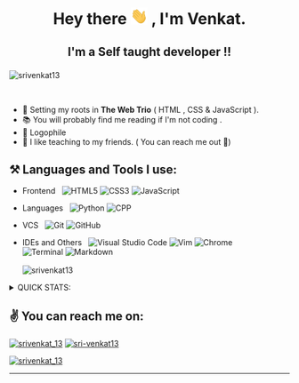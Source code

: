 # <p align = "center">  Hey there <img src="./assets/Hi.gif" height="30px" > ,  I'm Venkat. </p>

<!-- [Venkat](http://www.venkat13.ml) can add this to the end to link my website -->
## <p align = "center">  I'm a Self taught developer !! </p>

<!-- <p align= "center"><img  src="./assets/yay-hooray-doraemon.gif" alt  = "excited-doraemon" /></p> -->

<p align="left"> <img src="https://komarev.com/ghpvc/?username=srivenkat13&label=Profile%20views&color=orange&style=flat-square" alt="srivenkat13" /> </p>

<p>&nbsp;</p>

- 🌱 Setting my roots in **The Web Trio** ( HTML , CSS & JavaScript ).
- 📚 You will probably find me reading if I'm not coding .
- 💖 Logophile 
- 👬 I like teaching to my friends. ( You can reach me out 🚀)
  
<!--  adding the languages known -->
## ⚒ Languages and Tools  I use:

- Frontend &nbsp;
    ![HTML5](https://img.shields.io/badge/-HTML5-0A1A2F?style=flat&logo=HTML5)
    ![CSS3](https://img.shields.io/badge/-CSS3-0A1A2F?style=flat&logo=CSS3)
    ![JavaScript](https://img.shields.io/badge/-JavaScript-0A1A2F?style=flat&logo=javascript)

- Languages &nbsp;
    ![Python](https://img.shields.io/badge/-Python-0A1A2F?style=flat&logo=python)
    ![CPP](https://img.shields.io/badge/-CPP-0A1A2F?style=flat&logo=c)
- VCS &nbsp;
  ![Git](https://img.shields.io/badge/-Git-0A1A2F?style=flat&logo=git)
  ![GitHub](https://img.shields.io/badge/-GitHub-0A1A2F?style=flat&logo=github)
  
- IDEs and Others &nbsp;
    ![Visual Studio Code](https://img.shields.io/badge/-Visual%20Studio%20Code-0A1A2F?style=flat&logo=visual-studio-code&logoColor=007ACC)
  ![Vim](https://img.shields.io/badge/-Vim-0A1A2F?style=flat&logo=vim&logoColor=007ACC)
  ![Chrome](https://img.shields.io/badge/-Chrome%20Dev%20Tools-0A1A2F?style=flat)  
  ![Terminal](https://img.shields.io/badge/-Terminal-0A1A2F?style=flat&logo=linux&logoColor=007ACC)
  ![Markdown](https://img.shields.io/badge/-Markdown-0A1A2F?style=flat&logo=markdown)



  <p><img align="center" src="https://github-readme-streak-stats.herokuapp.com/?user=srivenkat13&" alt="srivenkat13" /></p>
<details>
 <summary> QUICK STATS: </summary>
<p>&nbsp;</p>
  <p><img align="center" src="https://github-readme-stats.vercel.app/api/top-langs?username=srivenkat13&show_icons=true&theme=onedark&locale=en&layout=wide" alt="srivenkat13" /></p>

  <p>&nbsp;<img align="center" src="https://github-readme-stats.vercel.app/api?username=srivenkat13&show_icons=true&theme=onedark&locale=en" alt="srivenkat13" /></p>
</details>

## ✌  You can reach me on:
<p align="left">
<a href="https://twitter.com/srivenkat_13" target="blank"><img align="center" src="https://raw.githubusercontent.com/rahuldkjain/github-profile-readme-generator/master/src/images/icons/Social/twitter.svg" alt="srivenkat_13" height="30" width="40" /></a>
<a href="https://linkedin.com/in/sri-venkat13" target="blank"><img align="center" src="https://raw.githubusercontent.com/rahuldkjain/github-profile-readme-generator/master/src/images/icons/Social/linked-in-alt.svg" alt="sri-venkat13" height="30" width="40" /></a>
</p>


<p align="left"> <a href="https://twitter.com/srivenkat_13" target="blank"><img src="https://img.shields.io/twitter/follow/srivenkat_13?logo=twitter&style=for-the-badge" alt="srivenkat_13" /></a> </p>
 
---

